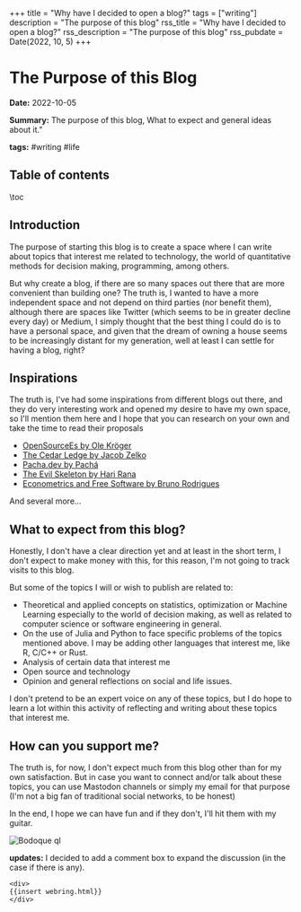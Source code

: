 +++
title = "Why have I decided to open a blog?" 
tags = ["writing"] 
description = "The purpose of this blog" 
rss_title = "Why have I decided to open a blog?"
rss_description = "The purpose of this blog"
rss_pubdate = Date(2022, 10, 5) 
+++

# The Purpose of this Blog

**Date:** 2022-10-05

**Summary:** The purpose of this blog, What to expect and general ideas about it."

**tags:** #writing #life

## Table of contents
\toc

## Introduction

The purpose of starting this blog is to create a space where I can write about topics that interest me related to technology, the world of quantitative methods for decision making, programming, among others.

But why create a blog, if there are so many spaces out there that are more convenient than building one? The truth is, I wanted to have a more independent space and not depend on third parties (nor benefit them), although there are spaces like Twitter (which seems to be in greater decline every day) or Medium, I simply thought that the best thing I could do is to have a personal space, and given that the dream of owning a house seems to be increasingly distant for my generation, well at least I can settle for having a blog, right?

## Inspirations

The truth is, I've had some inspirations from different blogs out there, and they do very interesting work and opened my desire to have my own space, so I'll mention them here and I hope that you can research on your own and take the time to read their proposals

* [OpenSourceEs by Ole Kröger](https://opensourc.es/index.html)
* [The Cedar Ledge by Jacob Zelko](https://jacobzelko.com/)
* [Pacha.dev by Pachá](https://pacha.dev/blog/)
* [The Evil Skeleton by Hari Rana](https://theevilskeleton.gitlab.io/)
* [Econometrics and Free Software by Bruno Rodrigues](https://www.brodrigues.co/)

And several more...

## What to expect from this blog?

Honestly, I don't have a clear direction yet and at least in the short term, I don't expect to make money with this, for this reason, I'm not going to track visits to this blog.

But some of the topics I will or wish to publish are related to:

* Theoretical and applied concepts on statistics, optimization or Machine Learning especially to the world of decision making, as well as related to computer science or software engineering in general.
* On the use of Julia and Python to face specific problems of the topics mentioned above. I may be adding other languages that interest me, like R, C/C++ or Rust.
* Analysis of certain data that interest me
* Open source and technology
* Opinion and general reflections on social and life issues.

I don't pretend to be an expert voice on any of these topics, but I do hope to learn a lot within this activity of reflecting and writing about these topics that interest me.

## How can you support me?

The truth is, for now, I don't expect much from this blog other than for my own satisfaction. But in case you want to connect and/or talk about these topics, you can use Mastodon channels or simply my email for that purpose (I'm not a big fan of traditional social networks, to be honest)

In the end, I hope we can have fun and if they don't, I'll hit them with my guitar.

![Bodoque ql](/assets/bodoque.png)

**updates:** I decided to add a comment box to expand the discussion (in the case if there is any).




~~~
<div>
{{insert webring.html}}
</div>
~~~
